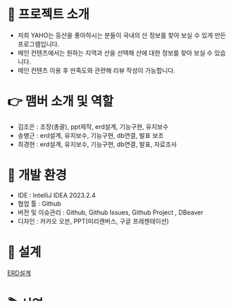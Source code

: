 # 📕 프로젝트 소개
- 저희 YAHO는 등산을 좋아하시는 분들이 국내의 산 정보를 찾아 보실 수 있게 만든 프로그램입니다.
- 메인 컨텐츠에서는 원하는 지역과 산을 선택해 산에 대한 정보를 찾아 보실 수 있습니다.
- 메인 컨텐츠 이용 후 만족도와 관련해 리뷰 작성이 가능합니다.

# 👉 맴버 소개 및 역할
- 김조은 : 조장(총괄), ppt제작, erd설계, 기능구현, 유지보수
- 송병근 : erd설계, 유지보수, 기능구현, db연결, 발표 보조
- 최경현 : erd설계, 유지보수, 기능구현, db연결, 발표, 자료조사

# 🔨 개발 환경
- IDE : IntelliJ IDEA 2023.2.4
- 협업 툴 : Github
- 버전 및 이슈관리 : Github, Github Issues, Github Project , DBeaver
- 디자인 : 카카오 오븐, PPT(미리캔버스, 구글 프레젠테이션)
# 🔑 설계
[ERD설계](https://cdn.discordapp.com/attachments/1159767925218082839/1169832460754886767/2023-11-03_115303.png?ex=6556d661&is=65446161&hm=cee9a95dedd0b59765f9a19f389301046150ed9e63622ca454dd98fadff7604e&)

# 🎬 시연
[![YAHO 초급 프로젝트 시연 (5:33)](https://img.youtube.com/vi/Tx5_32oVNAg/0.jpg)](https://youtu.be/Tx5_32oVNAg)

# 🧐 회고
- 김조은 : 첫 프로젝트인 만큼 시작을 어떻게 해야하고 조장으로서 팀원들을 어떻게 이끌어 나갈지에 대한 고민을 하게 된 시간이었던 것 같고, 직접 코드를 짜보니 감이 안 잡혔던 MVC패턴이 조금씩 눈에 들어왔습니다. 깃헙 기능을 다루는 것이 능숙하지 못해 프로젝트 협업에 제대로 활용되지 않았던 것 같아 좀 아쉬움이 남는 부분도 있었지만, 각자의 의견을 상대방 기분 나쁘지 않게 구체적으로 설명했던 점과 이러한 의견을 수용하며 합의점을 찾는 팀원의 태도가 있었기에 프로젝트가 순조롭게 진행될 수 있었습니다.
- 송병근 : 자바에 대한 지식이 많이 부족했지만 너무 좋은 조원분들을 만나서 좋은 자극을 받아 더욱 열심히 한 거 같습니다. 다들 열심히 해주셔서 저도 열심히 한 거 같고, 좋은 결과물이 나올 수 있도록 노력한 만큼 잘나오게 돼서 엄청 만족스럽습니다. 다들 온라인보단 오프라인을 추구하셔서 생각보다 재밌게 프로젝트 준비했던 것 같습니다. 추후에도 초급 프로젝트 결과물을 유지보수해서 최종적으로 완성시켜 멋진 포트폴리오로 만들고 싶습니다! 이후 중급 프로젝트, 최종 프로젝트에서도 열심히 하게될 만한 좋은 계기였다고 생각합니다. 다음 프로젝트때에는 조원의 발목을 잡지 않도록 더 열심히 하겠습니다 !!
- 최경현 : 백엔드를 공부하면서 처음으로 해본 팀플 경험과 역할 분담을 해보면서 나의 객관적인 실력과 부족한 점을 깨달았으며, 어떤 식으로 역할을 나누고 코딩을 짜야 효율적인지 알게되었다. 처음에 리펙토링을 하면서 과연 실제로 만들면서 잘 만들 수 있을까? 의구심을 가졌었기도 하였고, 실제로 해보면서 난항을 겪기도 하였지만, 많은 즐거움과 실력향상을 느낄 수 있었다.

